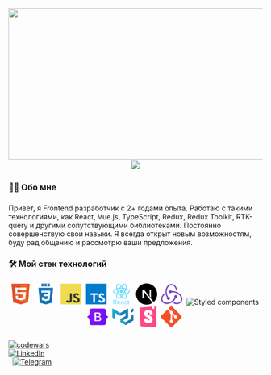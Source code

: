 <div align="center">
  <img height="300" width="600" src="https://user-images.githubusercontent.com/74038190/225813708-98b745f2-7d22-48cf-9150-083f1b00d6c9.gif" />
  <br>
  <img src="https://readme-typing-svg.herokuapp.com?color=blue&size=18&lines=Привет,+Я+Владимир%0AFRONTEND+Разработчик" />
</div>

###

<h3 align="left">👩‍💻  Обо мне</h3>

###

<p align="left">Привет, я Frontend разработчик с 2+ годами опыта. Работаю с такими технологиями, как React,
Vue.js, TypeScript, Redux, Redux Toolkit, RTK-query и другими
сопутствующими библиотеками. Постоянно совершенствую свои
навыки.
Я всегда открыт новым возможностям, буду рад общению и
рассмотрю ваши предложения.</p>

###

<h3 align="left">🛠 Мой стек технологий</h3>

###

<div align="center"> 
   <img src="https://github.com/devicons/devicon/blob/master/icons/html5/html5-original.svg" title="HTML5" alt="HTML5" width="42" height="42"/>&nbsp;
   <img src="https://github.com/devicons/devicon/blob/master/icons/css3/css3-plain-wordmark.svg"  title="CSS, SCSS, SASS" alt="CSS, SCSS, SASS" width="42" height="42"/>&nbsp;
   <img src="https://github.com/devicons/devicon/blob/master/icons/javascript/javascript-original.svg" title="JavaScript" alt="JavaScript" width="42" height="42"/>&nbsp;
   <img src="https://github.com/devicons/devicon/blob/master/icons/typescript/typescript-plain.svg" title="TypeScript" alt="TypeScript" width="42" height="42"/>&nbsp;
   <img src="https://github.com/devicons/devicon/blob/master/icons/react/react-original-wordmark.svg" title="React" alt="React" width="42" height="42"/>&nbsp;
   <img src="https://github.com/devicons/devicon/blob/master/icons/nextjs/nextjs-plain.svg" title="NextJs" alt="NextJs" width="42" height="42"/>&nbsp;
   <img src="https://github.com/devicons/devicon/blob/master/icons/redux/redux-original.svg" title="Redux, RTK, RTK-query" alt="Redux, RTK, RTK-query" width="42" height="42"/>&nbsp;
   <img src="https://avatars.githubusercontent.com/u/20658825?s=48&v=4" title="Styled components" alt="Styled components" width="42" height="42"/>&nbsp;
   <img src="https://github.com/devicons/devicon/blob/master/icons/bootstrap/bootstrap-original.svg" title="Bootstrap" alt="Bootstrap" width="42" height="42"/>&nbsp;
   <img src="https://github.com/devicons/devicon/blob/master/icons/materialui/materialui-original.svg" title="MaterialUI" alt="MaterialUI" width="42" height="42"/>&nbsp;
   <img src="https://github.com/devicons/devicon/blob/master/icons/storybook/storybook-original.svg" title="Storybook" alt="Storybook" width="42" height="42"/>
   <img src="https://github.com/devicons/devicon/blob/master/icons/git/git-original.svg" title="Git" alt="Git" width="42" height="42"/>&nbsp;
</div>

###

[![codewars](https://www.codewars.com/users/MacheteBy/badges/large)](https://www.codewars.com/users/MacheteBy)
<br>
<a href="https://www.linkedin.com/in/macheteby/"><img width="122" src="https://img.shields.io/badge/LinkedIn-blue?style=for-the-badge&logo=linkedin&logoColor=white" alt="LinkedIn"/>
</a>
<br>
&nbsp;
<a href="https://t.me/MacheteBy">
<img width="122" src="https://img.shields.io/badge/Telegram-blue?style=for-the-badge&logo=telegram&logoColor=white" alt="Telegram"/>
</a>

